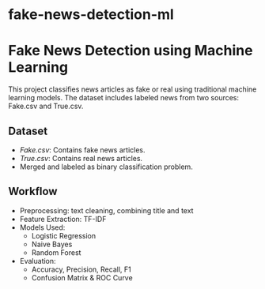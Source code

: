 # fake-news-detection-ml

# Fake News Detection using Machine Learning

This project classifies news articles as fake or real using traditional machine learning models. The dataset includes labeled news from two sources: Fake.csv and True.csv.

## Dataset

- *Fake.csv*: Contains fake news articles.
- *True.csv*: Contains real news articles.
- Merged and labeled as binary classification problem.

## Workflow

- Preprocessing: text cleaning, combining title and text
- Feature Extraction: TF-IDF
- Models Used:
  - Logistic Regression
  - Naive Bayes
  - Random Forest
- Evaluation:
  - Accuracy, Precision, Recall, F1
  - Confusion Matrix & ROC Curve
